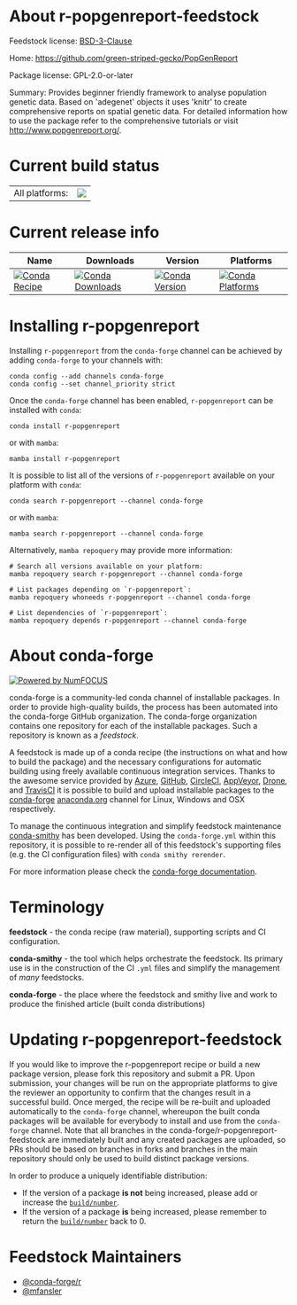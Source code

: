 About r-popgenreport-feedstock
==============================

Feedstock license: [BSD-3-Clause](https://github.com/conda-forge/r-popgenreport-feedstock/blob/main/LICENSE.txt)

Home: https://github.com/green-striped-gecko/PopGenReport

Package license: GPL-2.0-or-later

Summary: Provides beginner friendly framework to analyse population genetic data. Based on 'adegenet' objects it uses 'knitr' to create comprehensive reports on spatial genetic data. For detailed information how to use the package refer to the comprehensive tutorials or visit <http://www.popgenreport.org/>.

Current build status
====================


<table><tr><td>All platforms:</td>
    <td>
      <a href="https://dev.azure.com/conda-forge/feedstock-builds/_build/latest?definitionId=16304&branchName=main">
        <img src="https://dev.azure.com/conda-forge/feedstock-builds/_apis/build/status/r-popgenreport-feedstock?branchName=main">
      </a>
    </td>
  </tr>
</table>

Current release info
====================

| Name | Downloads | Version | Platforms |
| --- | --- | --- | --- |
| [![Conda Recipe](https://img.shields.io/badge/recipe-r--popgenreport-green.svg)](https://anaconda.org/conda-forge/r-popgenreport) | [![Conda Downloads](https://img.shields.io/conda/dn/conda-forge/r-popgenreport.svg)](https://anaconda.org/conda-forge/r-popgenreport) | [![Conda Version](https://img.shields.io/conda/vn/conda-forge/r-popgenreport.svg)](https://anaconda.org/conda-forge/r-popgenreport) | [![Conda Platforms](https://img.shields.io/conda/pn/conda-forge/r-popgenreport.svg)](https://anaconda.org/conda-forge/r-popgenreport) |

Installing r-popgenreport
=========================

Installing `r-popgenreport` from the `conda-forge` channel can be achieved by adding `conda-forge` to your channels with:

```
conda config --add channels conda-forge
conda config --set channel_priority strict
```

Once the `conda-forge` channel has been enabled, `r-popgenreport` can be installed with `conda`:

```
conda install r-popgenreport
```

or with `mamba`:

```
mamba install r-popgenreport
```

It is possible to list all of the versions of `r-popgenreport` available on your platform with `conda`:

```
conda search r-popgenreport --channel conda-forge
```

or with `mamba`:

```
mamba search r-popgenreport --channel conda-forge
```

Alternatively, `mamba repoquery` may provide more information:

```
# Search all versions available on your platform:
mamba repoquery search r-popgenreport --channel conda-forge

# List packages depending on `r-popgenreport`:
mamba repoquery whoneeds r-popgenreport --channel conda-forge

# List dependencies of `r-popgenreport`:
mamba repoquery depends r-popgenreport --channel conda-forge
```


About conda-forge
=================

[![Powered by
NumFOCUS](https://img.shields.io/badge/powered%20by-NumFOCUS-orange.svg?style=flat&colorA=E1523D&colorB=007D8A)](https://numfocus.org)

conda-forge is a community-led conda channel of installable packages.
In order to provide high-quality builds, the process has been automated into the
conda-forge GitHub organization. The conda-forge organization contains one repository
for each of the installable packages. Such a repository is known as a *feedstock*.

A feedstock is made up of a conda recipe (the instructions on what and how to build
the package) and the necessary configurations for automatic building using freely
available continuous integration services. Thanks to the awesome service provided by
[Azure](https://azure.microsoft.com/en-us/services/devops/), [GitHub](https://github.com/),
[CircleCI](https://circleci.com/), [AppVeyor](https://www.appveyor.com/),
[Drone](https://cloud.drone.io/welcome), and [TravisCI](https://travis-ci.com/)
it is possible to build and upload installable packages to the
[conda-forge](https://anaconda.org/conda-forge) [anaconda.org](https://anaconda.org/)
channel for Linux, Windows and OSX respectively.

To manage the continuous integration and simplify feedstock maintenance
[conda-smithy](https://github.com/conda-forge/conda-smithy) has been developed.
Using the ``conda-forge.yml`` within this repository, it is possible to re-render all of
this feedstock's supporting files (e.g. the CI configuration files) with ``conda smithy rerender``.

For more information please check the [conda-forge documentation](https://conda-forge.org/docs/).

Terminology
===========

**feedstock** - the conda recipe (raw material), supporting scripts and CI configuration.

**conda-smithy** - the tool which helps orchestrate the feedstock.
                   Its primary use is in the construction of the CI ``.yml`` files
                   and simplify the management of *many* feedstocks.

**conda-forge** - the place where the feedstock and smithy live and work to
                  produce the finished article (built conda distributions)


Updating r-popgenreport-feedstock
=================================

If you would like to improve the r-popgenreport recipe or build a new
package version, please fork this repository and submit a PR. Upon submission,
your changes will be run on the appropriate platforms to give the reviewer an
opportunity to confirm that the changes result in a successful build. Once
merged, the recipe will be re-built and uploaded automatically to the
`conda-forge` channel, whereupon the built conda packages will be available for
everybody to install and use from the `conda-forge` channel.
Note that all branches in the conda-forge/r-popgenreport-feedstock are
immediately built and any created packages are uploaded, so PRs should be based
on branches in forks and branches in the main repository should only be used to
build distinct package versions.

In order to produce a uniquely identifiable distribution:
 * If the version of a package **is not** being increased, please add or increase
   the [``build/number``](https://docs.conda.io/projects/conda-build/en/latest/resources/define-metadata.html#build-number-and-string).
 * If the version of a package **is** being increased, please remember to return
   the [``build/number``](https://docs.conda.io/projects/conda-build/en/latest/resources/define-metadata.html#build-number-and-string)
   back to 0.

Feedstock Maintainers
=====================

* [@conda-forge/r](https://github.com/orgs/conda-forge/teams/r/)
* [@mfansler](https://github.com/mfansler/)

